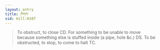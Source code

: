 ```yaml
---
layout: entry
title: ཁེགས་
vid: Hill:0107
---
```

> To obstruct, to close CD. For something to be unable to move because something else is stuffed inside (a pipe, hole &c.) DS. To be obstructed, to stop, to come to halt TC.
